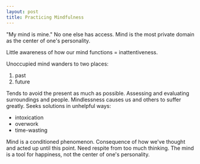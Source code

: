 ```yaml
---
layout: post
title: Practicing Mindfulness
---
```

"My mind is mine." No one else has access. Mind is the most private domain as the center of one's personality.

Little awareness of how our mind functions = inattentiveness.

Unoccupied mind wanders to two places:

1. past  
2. future  

Tends to avoid the present as much as possible. Assessing and evaluating surroundings and people. Mindlessness causes us and others to suffer greatly. Seeks solutions in unhelpful ways:  

* intoxication  
* overwork  
* time-wasting  

Mind is a conditioned phenomenon. Consequence of how we've thought and acted up until this point. Need respite from too much thinking. The mind is a tool for happiness, not the center of one's personality.